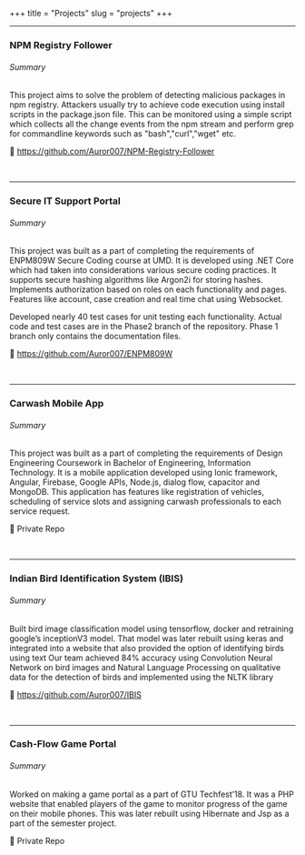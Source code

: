 +++
title = "Projects"
slug = "projects"
+++

---
### NPM Registry Follower

###### Summary

This project aims to solve the problem of detecting malicious packages in npm registry.
Attackers usually try to achieve code execution using install scripts in the package.json file.
This can be monitored using a simple script which collects all the change events from the npm stream
and perform grep for commandline keywords such as "bash","curl","wget" etc.

:link: https://github.com/Auror007/NPM-Registry-Follower



<br>

---
### Secure IT Support Portal
###### Summary

This project was built as a part of completing the requirements of ENPM809W Secure Coding course at UMD.
It is developed using .NET Core which had taken into considerations various secure coding practices. It supports 
secure hashing algorithms like Argon2i for storing hashes. Implements authorization based on roles on each functionality and pages.
Features like account, case creation and real time chat using Websocket. 

Developed nearly 40 test cases for unit testing each functionality. Actual code and test cases are in the Phase2 branch of the repository.
Phase 1 branch only contains the documentation files.

:link: https://github.com/Auror007/ENPM809W


<br>

---
### Carwash Mobile App
###### Summary

This project was built as a part of completing the requirements of Design Engineering Coursework in Bachelor of Engineering, Information Technology.
It is a mobile application developed using Ionic framework, Angular, Firebase, Google APIs, Node.js, dialog flow, capacitor and MongoDB. This application has features like 
registration of vehicles, scheduling of service slots and assigning carwash professionals to each service request.

:link: Private Repo

<br>

---
###  Indian Bird Identification System (IBIS)
###### Summary

Built bird image classification model using tensorflow, docker and retraining google’s inceptionV3 model.
That model was later rebuilt using keras and integrated into a website that also provided the option of identifying birds using text
Our team achieved 84% accuracy using Convolution Neural Network on bird images and Natural Language Processing on qualitative data for the detection of birds and implemented using the NLTK library

:link: https://github.com/Auror007/IBIS

<br>

---
###  Cash-Flow Game Portal
###### Summary

Worked on making a game portal as a part of GTU Techfest’18. It was a PHP website that enabled players of the game to monitor progress of the game on their mobile phones. This was later rebuilt using Hibernate and Jsp as a part of the semester project.

:link: Private Repo

